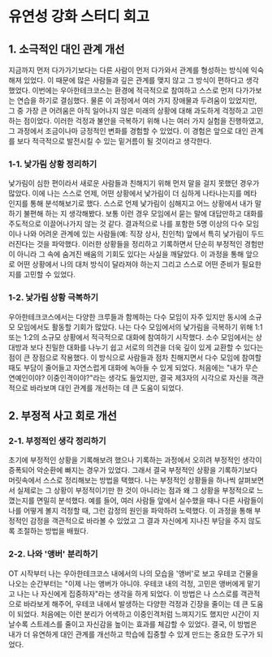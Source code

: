 # 유연성 강화 스터디 회고
## 1. 소극적인 대인 관계 개선
지금까지 먼저 다가가기보다는 다른 사람이 먼저 다가와서 관계를 형성하는 방식에 익숙해져 있었다. 이 때문에 많은 사람들과 깊은 관계를 맺지 않고 그 방식이 편하다고 생각했었다. 이번에는 우아한테크코스는 환경에 적극적으로 참여하고 스스로 먼저 다가가보는 연습을 하기로 결심했다. 물론 이 과정에서 여러 가지 장애물과 두려움이 있었지만, 그 중 가장 큰 어려움은 아직 일어나지 않은 미래의 상황에 대해 과도하게 걱정하고 고민하는 점이었다. 이러한 걱정과 불안을 극복하기 위해 나는 여러 가지 실험을 진행하였고, 그 과정에서 조금이나마 긍정적인 변화를 경험할 수 있었다. 이 경험은 앞으로 대인 관계를 보다 적극적으로 발전시킬 수 있는 밑거름이 될 것이라고 생각한다.

### 1-1. 낯가림 상황 정리하기
낯가림이 심한 편이라서 새로운 사람들과 친해지기 위해 먼저 말을 걸지 못했던 경우가 많았다. 이에 나는 스스로 언제, 어떤 상황에서 낯가림이 더 심하게 나타나는지를 메타 인지를 통해 분석해보기로 했다. 스스로 언제 낯가림이 심해지고 어느 상황에서 내가 말하기 불편해 하는 지 생각해봤다. 보통 이런 경우 모임에서 묻는 말에 대답만하고 대화를 주도적으로 이끌어나가지 않는 것 같다. 결과적으로 나를 포함한 5명 이상의 다수 모임이나 나와 어려운 관계에 있는 사람들(예: 직장 상사, 친인척) 앞에서 특히 낯가림이 두드러진다는 것을 파악했다. 이러한 상황들을 정리하고 기록하면서 단순히 부정적인 경험만이 아니라 그 속에 숨겨진 배움의 기회도 있다는 사실을 깨달았다. 이 과정을 통해 앞으로 어떤 상황에서 나의 대처 방식이 달라져야 하는지 그리고 스스로 어떤 준비가 필요한지를 고민할 수 있었다.

### 1-2. 낯가림 상황 극복하기
우아한테크코스에서는 다양한 크루들과 함께하는 다수 모임이 자주 있지만 동시에 소규모 모임에서도 활동할 기회가 많았다. 나는 다수 모임에서의 낯가림을 극복하기 위해 1:1 또는 1:2의 소규모 상황에서 적극적으로 대화에 참여하기 시작했다. 소수 모임에서는 상대방과 보다 친밀한 대화를 나누기 쉽고 서로의 의견을 더욱 깊이 있게 교환할 수 있다는 점이 큰 장점으로 작용했다. 이 방식으로 사람들과 점차 친해지면서 다수 모임에 참여할 때도 부담이 줄어들고 자연스럽게 대화에 녹아들 수 있게 되었다. 처음에는 "내가 무슨 연예인이야? 이중인격이야?"라는 생각도 들었지만, 결국 제3자의 시각으로 자신을 객관적으로 바라보며 대인 관계를 개선하는 데 큰 도움이 되었다.

## 2. 부정적 사고 회로 개선
### 2-1. 부정적인 생각 정리하기
초기에 부정적인 상황을 기록해보려 했으나 기록하는 과정에서 오히려 부정적인 생각이 증폭되어 악순환에 빠지는 경우가 있었다. 그래서 결국 부정적인 상황을 기록하기보다 머릿속에서 스스로 정리해보는 방법을 택했다. 나는 부정적인 상황들을 하나씩 살펴보면서 실제로는 그 상황이 부정적이기만 한 것이 아니라는 점과 왜 그 상황을 부정적으로 느꼈는지를 면밀히 분석했다. 예를 들어, 여러 사람들 앞에서 실수했을 때나 다른 사람들이 나를 어떻게 볼지 걱정할 때, 그런 감정의 원인을 파악하려 노력했다. 이 과정을 통해 부정적인 감정을 객관적으로 바라볼 수 있었고 그 결과 자신에게 지나친 부담을 주지 않도록 조절하는 방법을 배웠다.

### 2-2. 나와 '앵버' 분리하기
OT 시작부터 나는 우아한테크코스 내에서의 나의 모습을 '앵버'로 보고 우테코 건물을 나오는 순간부터는 "이제 나는 앵버가 아니야. 우테코 내의 걱정, 고민은 앵버에게 맡기고 나는 나 자신에게 집중하자"라는 생각을 하게 되었다. 이 방법은 나 스스로를 객관적으로 바라보게 해주어, 우테코 내에서 발생하는 다양한 걱정과 긴장을 줄이는 데 큰 도움이 되었다. 처음에는 이런 분리가 어색하고 이중인격처럼 느껴지기도 했지만 시간이 지날수록 스트레스를 줄이고 자신감을 높이는 효과를 체감할 수 있었다. 결국, 이 방법은 내가 더 유연하게 대인 관계를 개선하고 학습에 집중할 수 있게 만드는 중요한 도구가 되었다.